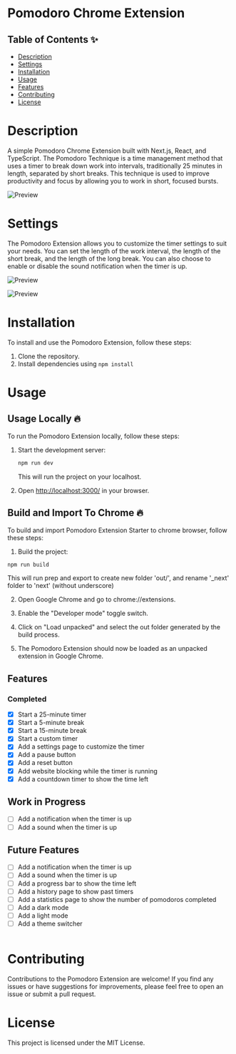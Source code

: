 # Pomodoro Chrome Extension

## Table of Contents ✨

- [Description](#description)
- [Settings](#settings)
- [Installation](#installation)
- [Usage](#usage)
- [Features](#features)
- [Contributing](#contributing)
- [License](#license)

# Description

A simple Pomodoro Chrome Extension built with Next.js, React, and TypeScript. The Pomodoro Technique is a time management method that uses a timer to break down work into intervals, traditionally 25 minutes in length, separated by short breaks. This technique is used to improve productivity and focus by allowing you to work in short, focused bursts.

![Preview](front.png)

# Settings

The Pomodoro Extension allows you to customize the timer settings to suit your needs. You can set the length of the work interval, the length of the short break, and the length of the long break. You can also choose to enable or disable the sound notification when the timer is up.

![Preview](image2.png)

![Preview](extension.png)

# Installation

To install and use the Pomodoro Extension, follow these steps:

1. Clone the repository.
2. Install dependencies using `npm install`

# Usage

## Usage Locally 🔥

To run the Pomodoro Extension locally, follow these steps:

1. Start the development server:

   ```sh
   npm run dev
   ```

   This will run the project on your localhost.

2. Open [http://localhost:3000/](http://localhost:3000/) in your browser.

## Build and Import To Chrome 🔥

To build and import Pomodoro Extension Starter to chrome browser, follow these steps:

1. Build the project:

```sh
npm run build
```

This will run prep and export to create new folder 'out/', and rename '\_next' folder to 'next' (without underscore)

2. Open Google Chrome and go to chrome://extensions.

3. Enable the "Developer mode" toggle switch.

4. Click on "Load unpacked" and select the out folder generated by the build process.

5. The Pomodoro Extension should now be loaded as an unpacked extension in Google Chrome.

## Features

### Completed

- [x] Start a 25-minute timer
- [x] Start a 5-minute break
- [x] Start a 15-minute break
- [x] Start a custom timer
- [x] Add a settings page to customize the timer
- [x] Add a pause button
- [x] Add a reset button
- [x] Add website blocking while the timer is running
- [x] Add a countdown timer to show the time left

## Work in Progress
- [ ] Add a notification when the timer is up
- [ ] Add a sound when the timer is up

## Future Features

- [ ] Add a notification when the timer is up
- [ ] Add a sound when the timer is up
- [ ] Add a progress bar to show the time left
- [ ] Add a history page to show past timers
- [ ] Add a statistics page to show the number of pomodoros completed
- [ ] Add a dark mode
- [ ] Add a light mode
- [ ] Add a theme switcher

```

```

# Contributing

Contributions to the Pomodoro Extension are welcome! If you find any issues or have suggestions for improvements, please feel free to open an issue or submit a pull request.

# License

This project is licensed under the MIT License.
